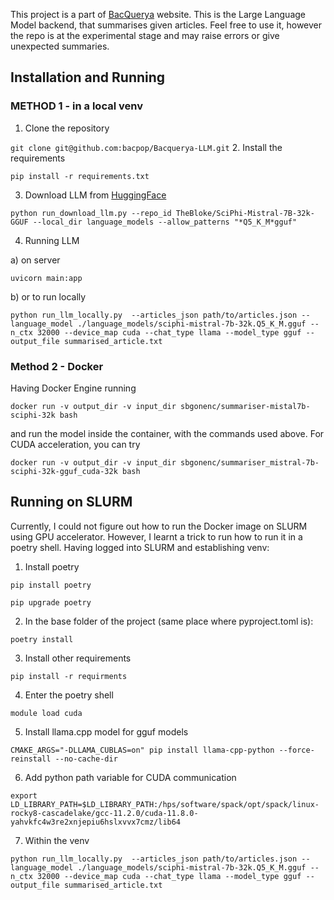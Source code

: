 This project is a part of [BacQuerya](https://www.bacquerya.com) website. This is the Large Language Model backend, that summarises given articles. Feel free to use it, however the repo is at the experimental stage and may raise errors or give unexpected summaries. 

## Installation and Running
### METHOD 1 - in a local venv
1. Clone the repository

`git clone git@github.com:bacpop/Bacquerya-LLM.git`
2. Install the requirements

`pip install -r requirements.txt`

3. Download LLM from [HuggingFace](https://huggingface.co)

`python run_download_llm.py --repo_id TheBloke/SciPhi-Mistral-7B-32k-GGUF --local_dir language_models --allow_patterns "*Q5_K_M*gguf"`

4. Running LLM

a) on server

`uvicorn main:app`

b) or to run locally

`python run_llm_locally.py  --articles_json path/to/articles.json --language_model ./language_models/sciphi-mistral-7b-32k.Q5_K_M.gguf --n_ctx 32000 --device_map cuda --chat_type llama --model_type gguf --output_file summarised_article.txt`

### Method 2 - Docker
Having Docker Engine running

`docker run -v output_dir -v input_dir sbgonenc/summariser-mistal7b-sciphi-32k bash`

and run the model inside the container, with the commands used above. For CUDA acceleration, you can try

`docker run -v output_dir -v input_dir sbgonenc/summariser_mistral-7b-sciphi-32k-gguf_cuda-32k bash`

## Running on SLURM

Currently, I could not figure out how to run the Docker image on SLURM using GPU accelerator. However, I learnt a trick to run how to run it in a poetry shell. Having logged into SLURM and establishing venv:

1. Install poetry

`pip install poetry`

`pip upgrade poetry`

2. In the base folder of the project (same place where pyproject.toml is):

`poetry install`

3. Install other requirements

`pip install -r requirments`

4. Enter the poetry shell

`module load cuda`

5. Install llama.cpp model for gguf models

`CMAKE_ARGS="-DLLAMA_CUBLAS=on" pip install llama-cpp-python --force-reinstall --no-cache-dir`

6. Add python path variable for CUDA communication

```export LD_LIBRARY_PATH=$LD_LIBRARY_PATH:/hps/software/spack/opt/spack/linux-rocky8-cascadelake/gcc-11.2.0/cuda-11.8.0-yahvkfc4w3re2xnjepiu6hslxvvx7cmz/lib64```

7. Within the venv

`python run_llm_locally.py  --articles_json path/to/articles.json --language_model ./language_models/sciphi-mistral-7b-32k.Q5_K_M.gguf --n_ctx 32000 --device_map cuda --chat_type llama --model_type gguf --output_file summarised_article.txt`
